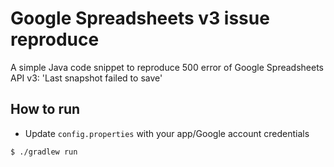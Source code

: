 # Google Spreadsheets v3 issue reproduce

A simple Java code snippet to reproduce 500 error of Google Spreadsheets API v3: 'Last snapshot failed to save' 

## How to run

- Update `config.properties` with your app/Google account credentials

```
$ ./gradlew run
```
